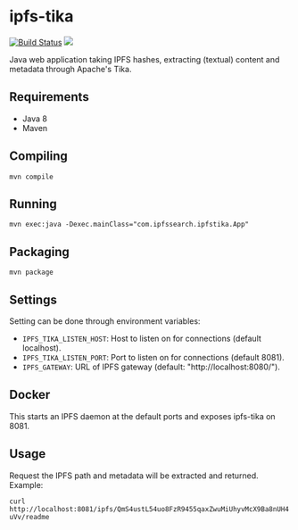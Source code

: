 # ipfs-tika
[![Build Status](https://travis-ci.org/ipfs-search/ipfs-tika.svg?branch=travis)](https://travis-ci.org/ipfs-search/ipfs-tika) [![](https://img.shields.io/docker/automated/ipfssearch/ipfs-tika.svg)](https://cloud.docker.com/u/ipfssearch/repository/docker/ipfssearch/ipfs-tika)

Java web application taking IPFS hashes, extracting (textual) content and metadata through Apache's Tika.

## Requirements
* Java 8
* Maven

## Compiling
`mvn compile`

## Running
`mvn exec:java -Dexec.mainClass="com.ipfssearch.ipfstika.App"`

## Packaging
`mvn package`

## Settings
Setting can be done through environment variables:

* `IPFS_TIKA_LISTEN_HOST`: Host to listen on for connections (default localhost).
* `IPFS_TIKA_LISTEN_PORT`: Port to listen on for connections (default 8081).
* `IPFS_GATEWAY`: URL of IPFS gateway (default: "http://localhost:8080/").

## Docker
This starts an IPFS daemon at the default ports and exposes ipfs-tika on 8081.

## Usage
Request the IPFS path and metadata will be extracted and returned. Example:

`curl  http://localhost:8081/ipfs/QmS4ustL54uo8FzR9455qaxZwuMiUhyvMcX9Ba8nUH4uVv/readme`
